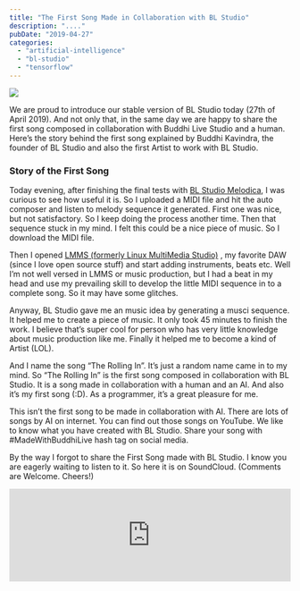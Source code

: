 ```yaml
---
title: "The First Song Made in Collaboration with BL Studio"
description: "...."
pubDate: "2019-04-27"
categories: 
  - "artificial-intelligence"
  - "bl-studio"
  - "tensorflow"
---
```


[![](/images/rolling_in.jpg)](https://3.bp.blogspot.com/-X96j3V2TX6g/XMrew0ZtAEI/AAAAAAAAI0o/pvDakeoX3MM2XN1Iq-qfx4-3hMZeju7bwCLcBGAs/s1600/rolling_in.jpg)

  

We are proud to introduce our stable version of BL Studio today (27th of April 2019). And not only that, in the same day we are happy to share the first song composed in collaboration with Buddhi Live Studio and a human. Here’s the story behind the first song explained by Buddhi Kavindra, the founder of BL Studio and also the first Artist to work with BL Studio.

### Story of the First Song

Today evening, after finishing the final tests with [BL Studio Melodica](https://studio.buddhilive.com/), I was curious to see how useful it is. So I uploaded a MIDI file and hit the auto composer and listen to melody sequence it generated. First one was nice, but not satisfactory. So I keep doing the process another time. Then that sequence stuck in my mind. I felt this could be a nice piece of music. So I download the MIDI file.

  

Then I opened [LMMS (formerly Linux MultiMedia Studio)](https://lmms.io/) , my favorite DAW (since I love open source stuff) and start adding instruments, beats etc. Well I’m not well versed in LMMS or music production, but I had a beat in my head and use my prevailing skill to develop the little MIDI sequence in to a complete song. So it may have some glitches.

  

Anyway, BL Studio gave me an music idea by generating a musci sequence. It helped me to create a piece of music. It only took 45 minutes to finish the work. I believe that’s super cool for person who has very little knowledge about music production like me. Finally it helped me to become a kind of Artist (LOL).

  

And I name the song “The Rolling In”. It’s just a random name came in to my mind. So “The Rolling In” is the first song composed in collaboration with BL Studio. It is a song made in collaboration with a human and an AI. And also it’s my first song (:D). As a programmer, it’s a great pleasure for me.

  

This isn’t the first song to be made in collaboration with AI. There are lots of songs by AI on internet. You can find out those songs on YouTube. We like to know what you have created with BL Studio. Share your song with #MadeWithBuddhiLive hash tag on social media.

  

By the way I forgot to share the First Song made with BL Studio. I know you are eagerly waiting to listen to it. So here it is on SoundCloud. (Comments are Welcome. Cheers!)

  

<iframe allow="autoplay" frameborder="no" height="166" scrolling="no" src="https://w.soundcloud.com/player/?url=https%3A//api.soundcloud.com/tracks/613151130&amp;color=%23ff5500&amp;auto_play=false&amp;hide_related=false&amp;show_comments=true&amp;show_user=true&amp;show_reposts=false&amp;show_teaser=true" width="100%"></iframe>
